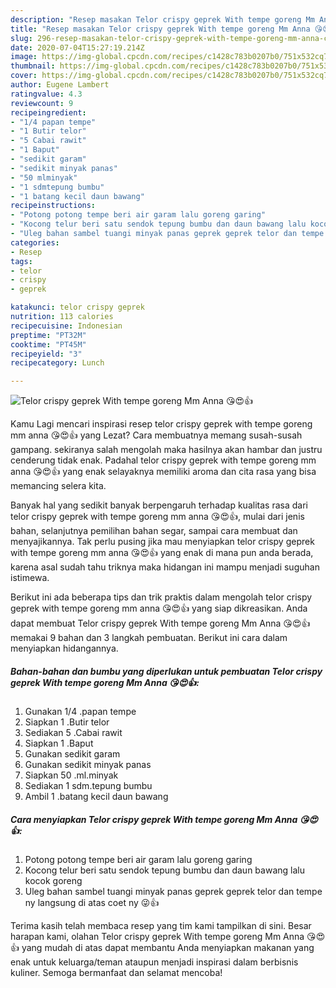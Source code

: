 ```yaml
---
description: "Resep masakan Telor crispy geprek With tempe goreng Mm Anna 😘😍👍 | Cara Masak Telor crispy geprek With tempe goreng Mm Anna 😘😍👍 Yang Lezat"
title: "Resep masakan Telor crispy geprek With tempe goreng Mm Anna 😘😍👍 | Cara Masak Telor crispy geprek With tempe goreng Mm Anna 😘😍👍 Yang Lezat"
slug: 296-resep-masakan-telor-crispy-geprek-with-tempe-goreng-mm-anna-cara-masak-telor-crispy-geprek-with-tempe-goreng-mm-anna-yang-lezat
date: 2020-07-04T15:27:19.214Z
image: https://img-global.cpcdn.com/recipes/c1428c783b0207b0/751x532cq70/telor-crispy-geprek-with-tempe-goreng-mm-anna-😘😍👍-foto-resep-utama.jpg
thumbnail: https://img-global.cpcdn.com/recipes/c1428c783b0207b0/751x532cq70/telor-crispy-geprek-with-tempe-goreng-mm-anna-😘😍👍-foto-resep-utama.jpg
cover: https://img-global.cpcdn.com/recipes/c1428c783b0207b0/751x532cq70/telor-crispy-geprek-with-tempe-goreng-mm-anna-😘😍👍-foto-resep-utama.jpg
author: Eugene Lambert
ratingvalue: 4.3
reviewcount: 9
recipeingredient:
- "1/4 papan tempe"
- "1 Butir telor"
- "5 Cabai rawit"
- "1 Baput"
- "sedikit garam"
- "sedikit minyak panas"
- "50 mlminyak"
- "1 sdmtepung bumbu"
- "1 batang kecil daun bawang"
recipeinstructions:
- "Potong potong tempe beri air garam lalu goreng garing"
- "Kocong telur beri satu sendok tepung bumbu dan daun bawang lalu kocok goreng"
- "Uleg bahan sambel tuangi minyak panas geprek geprek telor dan tempe ny langsung di atas coet ny 😜👍"
categories:
- Resep
tags:
- telor
- crispy
- geprek

katakunci: telor crispy geprek 
nutrition: 113 calories
recipecuisine: Indonesian
preptime: "PT32M"
cooktime: "PT45M"
recipeyield: "3"
recipecategory: Lunch

---
```



![Telor crispy geprek With tempe goreng Mm Anna 😘😍👍](https://img-global.cpcdn.com/recipes/c1428c783b0207b0/751x532cq70/telor-crispy-geprek-with-tempe-goreng-mm-anna-😘😍👍-foto-resep-utama.jpg)

Kamu Lagi mencari inspirasi resep telor crispy geprek with tempe goreng mm anna 😘😍👍 yang Lezat? Cara membuatnya memang susah-susah gampang. sekiranya salah mengolah maka hasilnya akan hambar dan justru cenderung tidak enak. Padahal telor crispy geprek with tempe goreng mm anna 😘😍👍 yang enak selayaknya memiliki aroma dan cita rasa yang bisa memancing selera kita.

Banyak hal yang sedikit banyak berpengaruh terhadap kualitas rasa dari telor crispy geprek with tempe goreng mm anna 😘😍👍, mulai dari jenis bahan, selanjutnya pemilihan bahan segar, sampai cara membuat dan menyajikannya. Tak perlu pusing jika mau menyiapkan telor crispy geprek with tempe goreng mm anna 😘😍👍 yang enak di mana pun anda berada, karena asal sudah tahu triknya maka hidangan ini mampu menjadi suguhan istimewa.




Berikut ini ada beberapa tips dan trik praktis dalam mengolah telor crispy geprek with tempe goreng mm anna 😘😍👍 yang siap dikreasikan. Anda dapat membuat Telor crispy geprek With tempe goreng Mm Anna 😘😍👍 memakai 9 bahan dan 3 langkah pembuatan. Berikut ini cara dalam menyiapkan hidangannya.

<!--inarticleads1-->

##### Bahan-bahan dan bumbu yang diperlukan untuk pembuatan Telor crispy geprek With tempe goreng Mm Anna 😘😍👍:

1. Gunakan 1/4 .papan tempe
1. Siapkan 1 .Butir telor
1. Sediakan 5 .Cabai rawit
1. Siapkan 1 .Baput
1. Gunakan sedikit garam
1. Gunakan sedikit minyak panas
1. Siapkan 50 .ml.minyak
1. Sediakan 1 sdm.tepung bumbu
1. Ambil 1 .batang kecil daun bawang




<!--inarticleads2-->

##### Cara menyiapkan Telor crispy geprek With tempe goreng Mm Anna 😘😍👍:

1. Potong potong tempe beri air garam lalu goreng garing
1. Kocong telur beri satu sendok tepung bumbu dan daun bawang lalu kocok goreng
1. Uleg bahan sambel tuangi minyak panas geprek geprek telor dan tempe ny langsung di atas coet ny 😜👍




Terima kasih telah membaca resep yang tim kami tampilkan di sini. Besar harapan kami, olahan Telor crispy geprek With tempe goreng Mm Anna 😘😍👍 yang mudah di atas dapat membantu Anda menyiapkan makanan yang enak untuk keluarga/teman ataupun menjadi inspirasi dalam berbisnis kuliner. Semoga bermanfaat dan selamat mencoba!
